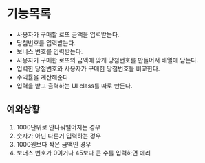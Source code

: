 # 기능목록

- 사용자가 구매할 로또 금액을 입력받는다.
- 당첨번호를 입력받는다.
- 보너스 번호를 입력받는다.
- 사용자가 구매한 로또의 금액에 맞게 당첨번호를 만들어서 배열에 담는다.
- 입력한 당첨번호와 사용자가 구매한 당첨번호들 비교한다.
- 수익률을 계산해준다.
- 입력을 받고 출력하는 UI class를 따로 만든다.

## 예외상황

1. 1000단위로 안나눠떨어지는 경우
2. 숫자가 아닌 다른거 입력하는 경우
3. 1000원보다 작은 금액인 경우
4. 보너스 번호가 0이거나 45보다 큰 수를 입력하면 에러
